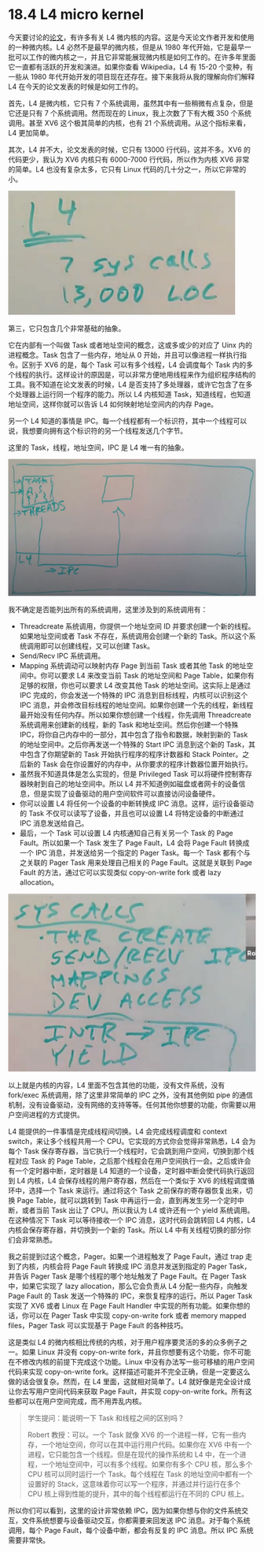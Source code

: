 # 18.4 L4 micro kernel

今天要讨论的[论文](https://pdos.csail.mit.edu/6.828/2020/readings/microkernel.pdf)，有许多有关 L4 微内核的内容。这是今天论文作者开发和使用的一种微内核。L4 必然不是最早的微内核，但是从 1980 年代开始，它是最早一批可以工作的微内核之一，并且它非常能展现微内核是如何工作的。在许多年里面它一直都有活跃的开发和演进。如果你查看 Wikipedia，L4 有 15-20 个变种，有一些从 1980 年代开始开发的项目现在还存在。接下来我将从我的理解向你们解释 L4 在今天的论文发表的时候是如何工作的。

首先，L4 是微内核，它只有 7 个系统调用，虽然其中有一些稍微有点复杂，但是它还是只有 7 个系统调用。然而现在的 Linux，我上次数了下有大概 350 个系统调用。甚至 XV6 这个极其简单的内核，也有 21 个系统调用。从这个指标来看，L4 更加简单。

其次，L4 并不大，论文发表的时候，它只有 13000 行代码，这并不多。XV6 的代码更少，我认为 XV6 内核只有 6000-7000 行代码，所以作为内核 XV6 非常的简单。L4 也没有复杂太多，它只有 Linux 代码的几十分之一，所以它非常的小。

![](<../assets/image (106).png>)

第三，它只包含几个非常基础的抽象。

它在内部有一个叫做 Task 或者地址空间的概念，这或多或少的对应了 Uinx 内的进程概念。Task 包含了一些内存，地址从 0 开始，并且可以像进程一样执行指令。区别于 XV6 的是，每个 Task 可以有多个线程，L4 会调度每个 Task 内的多个线程的执行。这样设计的原因是，可以非常方便地用线程来作为组织程序结构的工具。我不知道在论文发表的时候，L4 是否支持了多处理器，或许它包含了在多个处理器上运行同一个程序的能力。所以 L4 内核知道 Task，知道线程，也知道地址空间，这样你就可以告诉 L4 如何映射地址空间内的内存 Page。

另一个 L4 知道的事情是 IPC。每一个线程都有一个标识符，其中一个线程可以说，我想要向拥有这个标识符的另一个线程发送几个字节。

这里的 Task，线程，地址空间，IPC 是 L4 唯一有的抽象。

![](<../assets/image (126).png>)

我不确定是否能列出所有的系统调用，这里涉及到的系统调用有：

- Threadcreate 系统调用，你提供一个地址空间 ID 并要求创建一个新的线程。如果地址空间或者 Task 不存在，系统调用会创建一个新的 Task。所以这个系统调用即可以创建线程，又可以创建 Task。
- Send/Recv IPC 系统调用。
- Mapping 系统调动可以映射内存 Page 到当前 Task 或者其他 Task 的地址空间中。你可以要求 L4 来改变当前 Task 的地址空间和 Page Table，如果你有足够的权限，你也可以要求 L4 改变其他 Task 的地址空间。这实际上是通过 IPC 完成的，你会发送一个特殊的 IPC 消息到目标线程，内核可以识别这个 IPC 消息，并会修改目标线程的地址空间。如果你创建一个先的线程，新线程最开始没有任何内存。所以如果你想创建一个线程，你先调用 Threadcreate 系统调用来创建新的线程，新的 Task 和地址空间。然后你创建一个特殊 IPC，将你自己内存中的一部分，其中包含了指令和数据，映射到新的 Task 的地址空间中。之后你再发送一个特殊的 Start IPC 消息到这个新的 Task，其中包含了你期望新的 Task 开始执行程序的程序计数器和 Stack Pointer。之后新的 Task 会在你设置好的内存中，从你要求的程序计数器位置开始执行。
- 虽然我不知道具体是怎么实现的，但是 Privileged Task 可以将硬件控制寄存器映射到自己的地址空间中。所以 L4 并不知道例如磁盘或者网卡的设备信息，但是实现了设备驱动的用户空间软件可以直接访问设备硬件。
- 你可以设置 L4 将任何一个设备的中断转换成 IPC 消息。这样，运行设备驱动的 Task 不仅可以读写了设备，并且也可以设置 L4 将特定设备的中断通过 IPC 消息发送给自己。
- 最后，一个 Task 可以设置 L4 内核通知自己有关另一个 Task 的 Page Fault。所以如果一个 Task 发生了 Page Fault，L4 会将 Page Fault 转换成一个 IPC 消息，并发送给另一个指定的 Pager Task。每一个 Task 都有个与之关联的 Pager Task 用来处理自己相关的 Page Fault。这就是关联到 Page Fault 的方法，通过它可以实现类似 copy-on-write fork 或者 lazy allocation。

![](<../assets/image (57).png>)

以上就是内核的内容，L4 里面不包含其他的功能，没有文件系统，没有 fork/exec 系统调用，除了这里非常简单的 IPC 之外，没有其他例如 pipe 的通信机制，没有设备驱动，没有网络的支持等等。任何其他你想要的功能，你需要以用户空间进程的方式提供。

L4 能提供的一件事情是完成线程间切换。L4 会完成线程调度和 context switch，来让多个线程共用一个 CPU。它实现的方式你会觉得非常熟悉，L4 会为每个 Task 保存寄存器，当它执行一个线程时，它会跳到用户空间，切换到那个线程对应 Task 的 Page Table，之后那个线程会在用户空间执行一会。之后或许会有一个定时器中断，定时器是 L4 知道的一个设备，定时器中断会使代码执行返回到 L4 内核，L4 会保存线程的用户寄存器，然后在一个类似于 XV6 的线程调度循环中，选择一个 Task 来运行。通过将这个 Task 之前保存的寄存器恢复出来，切换 Page Table，就可以跳转到 Task 中再运行一会，直到再发生另一个定时中断，或者当前 Task 出让了 CPU。所以我认为 L4 或许还有一个 yield 系统调用。在这种情况下 Task 可以等待接收一个 IPC 消息，这时代码会跳转回 L4 内核，L4 内核会保存寄存器，并切换到一个新的 Task。所以 L4 中有关线程切换的部分你们会非常熟悉。

我之前提到过这个概念，Pager。如果一个进程触发了 Page Fault，通过 trap 走到了内核，内核会将 Page Fault 转换成 IPC 消息并发送到指定的 Pager Task，并告诉 Pager Task 是哪个线程的哪个地址触发了 Page Fault。在 Pager Task 中，如果它实现了 lazy allocation，那么它会负责从 L4 分配一些内存，向触发 Page Fault 的 Task 发送一个特殊的 IPC，来恢复程序的运行。所以 Pager Task 实现了 XV6 或者 Linux 在 Page Fault Handler 中实现的所有功能。如果你想的话，你可以在 Pager Task 中实现 copy-on-write fork 或者 memory mapped files，Pager Task 可以实现基于 Page Fault 的各种技巧。

这是类似 L4 的微内核相比传统的内核，对于用户程序要灵活的多的众多例子之一。如果 Linux 并没有 copy-on-write fork，并且你想要有这个功能，你不可能在不修改内核的前提下完成这个功能。Linux 中没有办法写一些可移植的用户空间代码来实现 copy-on-write fork。这样描述可能并不完全正确，但是一定要这么做的话会很复杂。然而，在 L4 里面，这就相对简单了。L4 就好像是完全设计成让你去写用户空间代码来获取 Page Fault，并实现 copy-on-write fork。所有这些都可以在用户空间完成，而不用弄乱内核。

> 学生提问：能说明一下 Task 和线程之间的区别吗？
>
> Robert 教授：可以。一个 Task 就像 XV6 的一个进程一样，它有一些内存，一个地址空间，你可以在其中运行用户代码。如果你在 XV6 中有一个进程，它只能包含一个线程。但是在现代的操作系统和 L4 中，在一个进程，一个地址空间中，可以有多个线程。如果你有多个 CPU 核，那么多个 CPU 核可以同时运行一个 Task。每个线程在 Task 的地址空间中都有一个设置好的 Stack，这意味着你可以写一个程序，并通过并行运行在多个 CPU 核上得到性能的提升，其中的每个线程都运行在不同的 CPU 核上。

所以你们可以看到，这里的设计非常依赖 IPC，因为如果你想与你的文件系统交互，文件系统想要与设备驱动交互，你都需要来回发送 IPC 消息。对于每个系统调用，每个 Page Fault，每个设备中断，都会有反复的 IPC 消息。所以 IPC 系统需要非常快。

